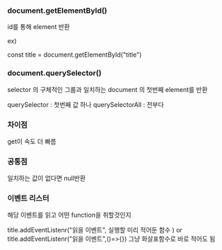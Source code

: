 
### document.getElementById()
id를 통해   element 반환 


ex)

const title = document.getElementById("title")


### document.querySelector()

selector 의 구체적인 그룹과 일치하는 document 의 첫번째 element를 반환

querySelector : 첫번째 값 하나 
querySelectorAll : 전부다 

### 차이점

get이 속도 더 빠름 


### 공통점

일치하는 값이 없다면 null반환 


### 이벤트 리스터 

해당 이벤트를 읽고 어떤 function을 취할것인지 

title.addEventListenr("읽을 이벤트", 실행할 미리 적어둔 함수 )
or
title.addEventListenr("읽을 이벤트",()=>{}) 그냥 화살표함수로 바로 적어도 됨 
